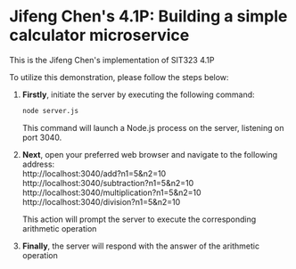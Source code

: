 # Jifeng Chen's 4.1P: Building a simple calculator microservice

This is the Jifeng Chen's implementation of SIT323 4.1P

To utilize this demonstration, please follow the steps below:

1. **Firstly**, initiate the server by executing the following command:
    ```bash  
    node server.js
    ```
   This command will launch a Node.js process on the server, listening on port 3040.

2. **Next**, open your preferred web browser and navigate to the following address:  
   http://localhost:3040/add?n1=5&n2=10
   http://localhost:3040/subtraction?n1=5&n2=10
   http://localhost:3040/multiplication?n1=5&n2=10
   http://localhost:3040/division?n1=5&n2=10

   This action will prompt the server to execute the corresponding arithmetic operation

3. **Finally**, the server will respond with the answer of the arithmetic operation
